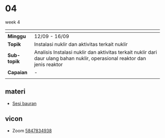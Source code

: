 # 04
week 4

<span> | <span>
:- | :-
**Minggu** | 12/09 - 16/09
**Topik** | Instalasi nuklir dan aktivitas terkait nuklir
**Sub-topik** | Analisis Instalasi nuklir dan aktivitas terkait nuklir dari daur ulang bahan nuklir, operasional reaktor dan jenis reaktor
**Capaian** | -
||


## materi
+ [Sesi bauran](text/hybrid-week-4.md)


## vicon
+ Zoom [5847834938](https://itb-ac-id.zoom.us/j/5847834938?pwd=Z2twMXJsc05UbWdtSWNHTys3TmhBQT09)